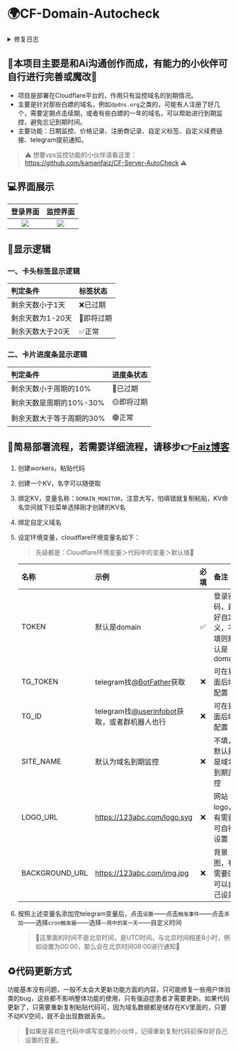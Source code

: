 # 🌍CF-Domain-Autocheck

<details>
    <summary>修复日志</summary>
    2025-08-13 修复到期日期会根据用户输入的注册时间和续期周期自动计算
    2025-08-06 修复手机端背景图会依页面内容自动放大或缩小；新增可自定义手机端背景图
</details>

## 🚨本项目主要是和Ai沟通创作而成，有能力的小伙伴可自行进行完善或魔改🚨

* 项目是部署在Cloudflare平台的，作用只有监控域名的到期情况。
* 主要是针对那些白嫖的域名，例如`dpdns.org`之类的，可能有人注册了好几个，需要定期点击续期，或者有些白嫖的一年的域名，可以帮助进行到期监控，避免忘记到期时间。
* 主要功能：日期监控、价格记录、注册商记录、自定义标签、自定义续费链接、telegram提前通知。
> ⚠️ 想要vps监控功能的小伙伴请看这里：https://github.com/kamanfaiz/CF-Server-AutoCheck ⚠️

## 💻界面展示
|                                 登录界面                                  |                                 监控界面                                  |
|:-------------------------------------------------------------------------:|:-------------------------------------------------------------------------:|
| ![](https://imgr2.952536.xyz/Hexo/Article/PixPin_2025-07-26_23-05-27.png) | ![](https://imgr2.952536.xyz/Hexo/Article/PixPin_2025-07-26_23-03-45.png) |

## 📌显示逻辑
### 一、卡头标签显示逻辑
| 判定条件         | 标签状态   |
|:-----------------|:-----------|
| 剩余天数小于1天  | ❌已过期    |
| 剩余天数为1-20天 | 📢即将过期 |
| 剩余天数大于20天 | ✅正常      |

### 二、卡片进度条显示逻辑
| 判定条件                  | 进度条状态 |
|:--------------------------|:-----------|
| 剩余天数小于周期的10%     | 🔴已过期   |
| 剩余天数是周期的10%-30%   | 🟡即将过期 |
| 剩余天数大于等于周期的30% | 🟢正常     |

## 🚀简易部署流程，若需要详细流程，请移步👉[Faiz博客](https://blog.faiz.hidns.co/2025/07/26/Domain-AutoCheck%E5%9F%9F%E5%90%8D%E5%88%B0%E6%9C%9F%E7%9B%91%E6%8E%A7/)
1. 创建workers，粘贴代码
2. 创建一个KV，名字可以随便取
3. 绑定KV，变量名称：`DOMAIN_MONITOR`，注意大写，怕填错就复制粘贴，KV命名空间就下拉菜单选择刚才创建的KV名
4. 绑定自定义域名
5. 设定环境变量，cloudflare环境变量名如下：

    > 先级都是：Cloudflare环境变量＞代码中的变量＞默认值🚨

    | 名称           | 示例                                                                     | 必填 | 备注                                     |
    |:---------------|:-------------------------------------------------------------------------|:----:|:-----------------------------------------|
    | TOKEN          | 默认是domain                                                             |  ✅️   | 登录密码，最好自定义，不填则默认是domain |
    | TG_TOKEN       | telegram找[@BotFather](https://t.me/BotFather)获取                       |  ❌️   | 可在界面后端配置                         |
    | TG_ID          | telegram找[@userinfobot](https://t.me/userinfobot)获取，或者群机器人也行 |  ❌️   | 可在界面后端配置                         |
    | SITE_NAME      | 默认为域名到期监控                                                       |  ❌️   | 不填，默认就是域名到期监控               |
    | LOGO_URL       | https://123abc.com/logo.svg                                              |  ❌️   | 网站logo，有需要可自行设置               |
    | BACKGROUND_URL | https://123abc.com/img.jpg                                               |  ❌️   | 背景图，有需要的可以自己设置             |

6. 按照上述变量名添加完telegram变量后，点击`设置`——点击`触发事件`——点击`添加`——选择`cron触发器`——选择`一周中的某一天`——自定义时间
    > 🚨这里面的时间不是北京时间，是UTC时间，与北京时间相差8小时，例如设置为00:00，那么会在北京时间08:00进行通知🚨

## ♻️代码更新方式
功能基本没有问题，一般不太会大更新功能方面的内容，只可能修复一些用户体验类的bug，这些都不影响整体功能的使用，只有强迫症患者才需要更新。如果代码更新了，只需要重新复制粘贴代码可，因为域名数据都是储存在KV里面的，只要不动KV空间，就不会出现数据丢失。
> 🚨如果是喜欢在代码中填写变量的小伙伴，记得重新复制代码前保存好自己设置的变量。
